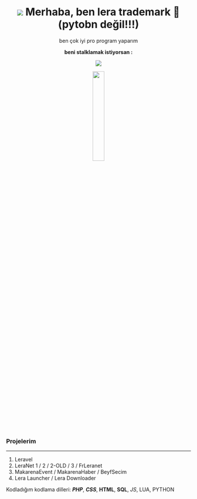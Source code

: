 <h1 align="center"><img src="https://cdn.discordapp.com/attachments/996815021109674054/1078684608360632361/icons8-information.gif">
Merhaba, ben lera trademark 🐍(pytobn değil!!!)</h1>
<p align="center">ben çok iyi pro program yaparım</p>
<p align="center"><b>beni stalklamak istiyorsan :</b></p>
<p align="center">
   <img aling="center" src="https://lanyard.cnrad.dev/api/852593823334924348">
</p>
<p align="center">
  <a href="http://leranet.net" align="center"><img src="https://cdn.discordapp.com/attachments/996815021109674054/1086377252679335936/logo36.png" width="25%"></a>
</p>

### Projelerim
---
1. Leravel
2. LeraNet 1 / 2 / 2-OLD / 3 / FrLeranet
3. MakarenaEvent / MakarenaHaber / BeyfSecim
4. Lera Launcher / Lera Downloader

Kodladığım kodlama dilleri: ***PHP***, ***CSS***, **HTML**, **SQL**, *JS*, LUA, PYTHON
